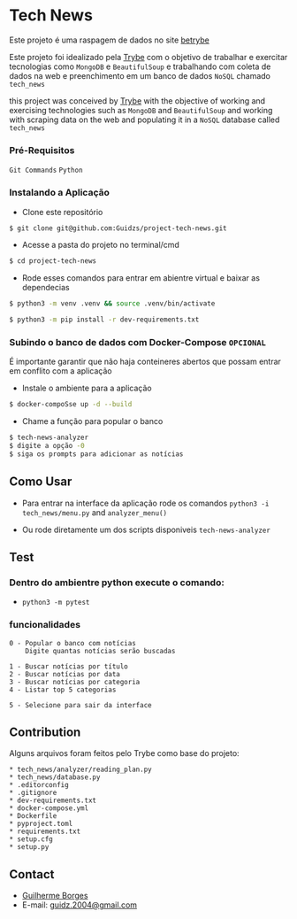 # Tech News

Este projeto é uma raspagem de dados no site [betrybe](#https://blog.betrybe.com)

Este projeto foi idealizado pela [Trybe](#https://www.betrybe.com) com o objetivo de trabalhar e exercitar tecnologias como `MongoDB` e `BeautifulSoup`
e trabalhando com coleta de dados na web e preenchimento em um banco de dados `NoSQL` chamado `tech_news`

this project was conceived by [Trybe](#https://www.betrybe.com) with the objective of working and exercising technologies such as `MongoDB` and `BeautifulSoup`
and working with scraping data on the web and populating it in a `NoSQL` database called `tech_news`


### Pré-Requisitos
    
  `Git Commands`
  `Python`


### Instalando a Aplicação

* Clone este repositório
```bash
$ git clone git@github.com:Guidzs/project-tech-news.git
```
* Acesse a pasta do projeto no terminal/cmd
```bash
$ cd project-tech-news
```
* Rode esses comandos para entrar em abientre virtual e baixar as dependecias
```bash
$ python3 -m venv .venv && source .venv/bin/activate

$ python3 -m pip install -r dev-requirements.txt
``````

### Subindo o banco de dados com Docker-Compose `OPCIONAL`
É importante garantir que não haja conteineres abertos que possam entrar em conflito com a aplicação


* Instale o ambiente para a aplicação
```bash
$ docker-compoSse up -d --build
```

* Chame a função para popular o banco
```bash
$ tech-news-analyzer
$ digite a opção -0
$ siga os prompts para adicionar as notícias
```

## Como Usar

* Para entrar na interface da aplicação rode os comandos `python3 -i tech_news/menu.py` and `analyzer_menu()`

* Ou rode diretamente um dos scripts disponiveis `tech-news-analyzer`

## Test

### Dentro do ambientre python execute o comando:
* `python3 -m pytest`

### funcionalidades
<!--ts-->
    0 - Popular o banco com notícias
        Digite quantas notícias serão buscadas

    1 - Buscar notícias por título
    2 - Buscar notícias por data
    3 - Buscar notícias por categoria
    4 - Listar top 5 categorias

    5 - Selecione para sair da interface
<!--te-->

## Contribution

Alguns arquivos foram feitos pelo Trybe como base do projeto:
<!--ts-->
    * tech_news/analyzer/reading_plan.py
    * tech_news/database.py
    * .editorconfig
    * .gitignore
    * dev-requirements.txt
    * docker-compose.yml
    * Dockerfile
    * pyproject.toml
    * requirements.txt
    * setup.cfg
    * setup.py
<!--te-->

## Contact

- [Guilherme Borges](https://www.linkedin.com/in/guidzsBorges/)
- E-mail: guidz.2004@gmail.com
</body>